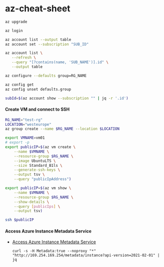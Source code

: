 # az-cheat-sheet

```bash
az upgrade

az login

az account list --output table
az account set --subscription "SUB_ID"

az account list \
   --refresh \
   --query "[?contains(name, 'SUB_NAME')].id" \
   --output table

az configure --defaults group=RG_NAME

az config get
az config unset defaults.group

subId=$(az account show --subscription "" | jq -r '.id')
```


#### Create VM and connect to SSH
```bash
RG_NAME="test-rg"
LOCATION="westeurope"
az group create --name $RG_NAME --location $LOCATION

export VMNAME=vm01
# export -p
export publicIP=$(az vm create \
    --name $VMNAME \
    --resource-group $RG_NAME \
    --image UbuntuLTS \
    --size Standard_B1ls \
    --generate-ssh-keys \
    --output tsv \
    --query "publicIpAddress")

export publicIP=$(az vm show \
    --name $VMNAME \
    --resource-group $RG_NAME \
    --show-details \
    --query [publicIps] \
    --output tsv)

ssh $publicIP
```

#### Access Azure Instance Metadata Service
* [Access Azure Instance Metadata Service](https://docs.microsoft.com/en-us/azure/virtual-machines/linux/instance-metadata-service?tabs=linux#access-azure-instance-metadata-service)

    `curl -s -H Metadata:true --noproxy "*" "http://169.254.169.254/metadata/instance?api-version=2021-02-01" | jq`
